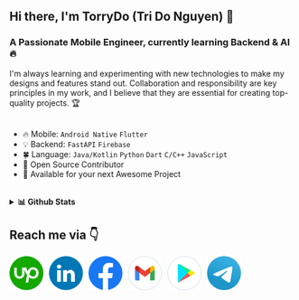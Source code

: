 <!-- <img src="assets/gif/developer.gif" width="100%"/> -->

## Hi there, I'm TorryDo (Tri Do Nguyen) 👋

### A Passionate Mobile Engineer, currently learning Backend & AI 🔥

I'm always learning and experimenting with new technologies to make my designs and features stand out. Collaboration and responsibility are key principles in my work, and I believe that they are essential for creating top-quality projects. 🏆

######

- 🔥 Mobile: `Android Native`  `Flutter`
- 💡 Backend: `FastAPI`  `Firebase`
- 🍀 Language: `Java/Kotlin`  `Python`  `Dart`  `C/C++`  `JavaScript`
- 🎨 Open Source Contributor
- 💌 Available for your next Awesome Project

<br>

<details>
    <summary><b>📊 Github Stats </b></summary>
    <p align="center">
        <img 
            src="https://github-readme-stats.vercel.app/api?username=torrydo&count_private=true&show_icons=true&include_all_commits=true" 
            alt="Tri Do | Stats" 
        />
    </p>

</details>


## Reach me via 👇

<div style="display: flex; justify-content: flex-start;">

  <!-- UPWORK -->
  <a href="https://www.upwork.com/freelancers/~01e2ce8a35ff551045" title="Redirect to Upwork" style="padding-right: 10px;">
    <img src="assets/logo/Upwork.png" width="60" alt="Upwork" />
  </a>

  <!-- LINKEDIN -->
  <a href="https://www.linkedin.com/in/tridonguyen/" title="Redirect to LinkedIn" style="padding-right: 10px;">
    <img src="assets/logo/LinkedIn.png" width="60" alt="LinkedIn" />
  </a>
  
  <!-- FACEBOOK -->
  <a href="https://www.facebook.com/trido392/" title="Redirect to Facebook" style="padding-right: 10px;">
    <img src="assets/logo/Facebook.png" width="60" alt="Facebook" />
  </a>

  <!-- GMAIL -->
  <a href="mailto:tridonguyen.dev@gmail.com" title="Send Email" style="padding-right: 10px;">
    <img src="assets/logo/Gmail.png" width="60" alt="Email" />
  </a>

  <!-- PLAY STORE -->
  <a href="https://play.google.com/store/apps/developer?id=Langhance" title="Redirect to Google Play" style="padding-right: 10px;">
    <img src="assets/logo/GooglePlay.png" width="60" alt="Google Play" />
  </a>

  <!-- TELEGRAM -->
  <a href="https://t.me/tridonguyen" title="Redirect to Telegram" style="padding-right: 10px;">
    <img src="assets/logo/Telegram.png" width="60" alt="Telegram" />
  </a>

</div>
